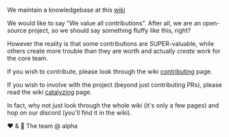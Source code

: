 We maintain a knowledgebase at this [wiki](https://github.com/coozila/Nexus/wiki)

We would like to say "We value all contributions". After all, we are an open-source project, so we should say something fluffy like this, right?

However the reality is that some contributions are SUPER-valuable, while others create more trouble than they are worth and actually _create_ work for the core team.

If you wish to contribute, please look through the wiki [contributing](https://github.com/coozila/Nexus/wiki/Contributing) page.

If you wish to involve with the project (beyond just contributing PRs), please read the wiki [catalyzing](https://github.com/coozila/Nexus/wiki/Catalyzing) page.

In fact, why not just look through the whole wiki (it's only a few pages) and hop on our discord (you'll find it in the wiki).

❤️ & 🔆
The team @ alpha
